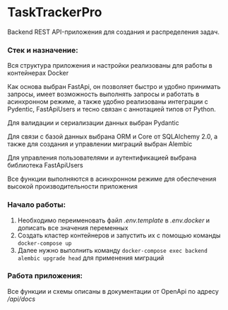 # TaskTrackerPro

Backend REST API-приложения для создания и распределения задач.

### Стек и назначение:

Вся структура приложения и настройки реализованы для работы в контейнерах Docker

Как основа выбран FastApi, он позволяет быстро и удобно принимать запросы, имеет возможность выполнять запросы и
работать в асинхронном режиме, а также удобно реализованы интеграции с Pydentic, FastApiUsers и тесно связан с
аннотацией типов от Python.

Для валидации и сериализации данных выбран Pydantic

Для связи с базой данных выбрана ORM и Core от SQLAlchemy 2.0, а также для создания и управлении миграций выбран Alembic

Для управления пользователями и аутентификацией выбрана библиотека FastApiUsers

Все функции выполняются в асинхронном режиме для обеспечения высокой производительности приложения

### Начало работы:

1. Необходимо переименовать файл _.env.template_ в _.env.docker_ и дописать все значения переменных
2. Создать кластер контейнеров и запустить их с помощью команды `docker-compose up`
3. Далее нужно выполнить команду `docker-compose exec backend alembic upgrade head` для применения миграций

### Работа приложения:
Все функции и схемы описаны в документации от OpenApi по адресу _/api/docs_